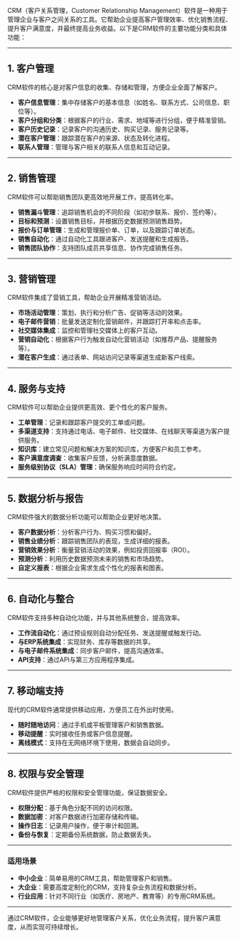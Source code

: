 CRM（客户关系管理，Customer Relationship Management）软件是一种用于管理企业与客户之间关系的工具。它帮助企业提高客户管理效率、优化销售流程、提升客户满意度，并最终提高业务收益。以下是CRM软件的主要功能分类和具体功能：

---

## **1. 客户管理**
CRM软件的核心是对客户信息的收集、存储和管理，方便企业全面了解客户。

- **客户信息管理**：集中存储客户的基本信息（如姓名、联系方式、公司信息、职位等）。
- **客户分组和分类**：根据客户的行业、需求、地域等进行分组，便于精准营销。
- **客户历史记录**：记录客户的沟通历史、购买记录、服务记录等。
- **潜在客户管理**：跟踪潜在客户的来源、状态及转化进程。
- **联系人管理**：管理与客户相关的联系人信息和互动记录。

---

## **2. 销售管理**
CRM软件可以帮助销售团队更高效地开展工作，提高转化率。

- **销售漏斗管理**：追踪销售机会的不同阶段（如初步联系、报价、签约等）。
- **目标和预测**：设置销售目标，并根据历史数据预测销售趋势。
- **报价与订单管理**：生成和管理报价单、订单，以及跟踪订单状态。
- **销售自动化**：通过自动化工具跟进客户、发送提醒和生成报告。
- **销售团队协作**：支持团队成员共享信息、协作完成销售任务。

---

## **3. 营销管理**
CRM软件集成了营销工具，帮助企业开展精准营销活动。

- **市场活动管理**：策划、执行和分析广告、促销等活动的效果。
- **电子邮件营销**：批量发送定制化营销邮件，并跟踪打开率和点击率。
- **社交媒体集成**：监控和管理社交媒体上的客户互动。
- **营销自动化**：根据客户行为触发自动化营销活动（如推荐产品、提醒服务等）。
- **潜在客户生成**：通过表单、网站访问记录等渠道生成新客户线索。

---

## **4. 服务与支持**
CRM软件可以帮助企业提供更高效、更个性化的客户服务。

- **工单管理**：记录和跟踪客户提交的工单或问题。
- **多渠道支持**：支持通过电话、电子邮件、社交媒体、在线聊天等渠道为客户提供服务。
- **知识库**：建立常见问题和解决方案的知识库，方便客户和员工参考。
- **客户满意度调查**：收集客户反馈，分析满意度数据。
- **服务级别协议（SLA）管理**：确保服务响应时间符合约定。

---

## **5. 数据分析与报告**
CRM软件强大的数据分析功能可以帮助企业更好地决策。

- **客户数据分析**：分析客户行为、购买习惯和偏好。
- **销售业绩分析**：跟踪销售团队的表现，生成详细的报表。
- **营销效果分析**：衡量营销活动的效果，例如投资回报率（ROI）。
- **预测分析**：利用历史数据预测未来的销售和市场趋势。
- **自定义报表**：根据企业需求生成个性化的报表和图表。

---

## **6. 自动化与整合**
CRM软件支持多种自动化功能，并与其他系统整合，提高效率。

- **工作流自动化**：通过预设规则自动分配任务、发送提醒或触发行动。
- **与ERP系统集成**：实现财务、库存等数据的共享。
- **与电子邮件系统集成**：同步客户邮件，提高沟通效率。
- **API支持**：通过API与第三方应用程序集成。

---

## **7. 移动端支持**
现代的CRM软件通常提供移动应用，方便员工在外出时使用。

- **随时随地访问**：通过手机或平板管理客户和销售数据。
- **移动提醒**：实时接收任务或客户信息提醒。
- **离线模式**：支持在无网络环境下使用，数据会自动同步。

---

## **8. 权限与安全管理**
CRM软件提供严格的权限和安全管理功能，保证数据安全。

- **权限分配**：基于角色分配不同的访问权限。
- **数据加密**：对客户数据进行加密存储和传输。
- **操作日志**：记录用户操作，便于审计和回溯。
- **备份与恢复**：定期备份系统数据，防止数据丢失。

---

### **适用场景**
- **中小企业**：简单易用的CRM工具，帮助管理客户和销售。
- **大企业**：需要高度定制化的CRM，支持复杂业务流程和数据分析。
- **行业应用**：针对不同行业（如医疗、房地产、教育等）的专用CRM系统。

---

通过CRM软件，企业能够更好地管理客户关系，优化业务流程，提升客户满意度，从而实现可持续增长。